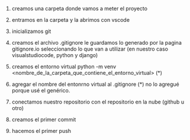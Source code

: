 1. creamos una carpeta donde vamos a meter el proyecto

2. entramos en la carpeta y la abrimos con vscode

3. inicializamos git

4. creamos el archivo .gitignore le guardamos lo generado por la pagina gitignore.io seleccionando lo que van a utilizar (en nuestro caso visualstudiocode, python y django)

5. creamos el entorno virtual python -m venv <nombre_de_la_carpeta_que_contiene_el_entorno_virtual> (*)

6. agregar el nombre del entonrno virtual al .gitignore (*) no lo agregué porque usé el genérico.

7. conectamos nuestro repositorio con el repositorio en la nube (github u otro)

8. creamos el primer commit

9. hacemos el primer push
